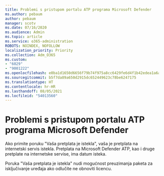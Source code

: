 ```yaml
---
title: Problemi s pristupom portalu ATP programa Microsoft Defender
ms.author: pebaum
author: pebaum
manager: scotv
ms.date: 07/16/2020
ms.audience: Admin
ms.topic: article
ms.service: o365-administration
ROBOTS: NOINDEX, NOFOLLOW
localization_priority: Priority
ms.collection: Adm_O365
ms.custom:
- "6029"
- "9001222"
ms.openlocfilehash: e0ba1d1650d6656f79b74f975a8cc6429fe6d4f1b42edea1a6a02b574d2af057
ms.sourcegitcommit: b5f7da89a650d2915dc652449623c78be6247175
ms.translationtype: HT
ms.contentlocale: hr-HR
ms.lasthandoff: 08/05/2021
ms.locfileid: "54013560"
---
```

# <a name="issues-accessing-the-microsoft-defender-atp-portal"></a>Problemi s pristupom portalu ATP programa Microsoft Defender

Ako primite poruku "Vaša pretplata je istekla", vaša je pretplata na internetski servis istekla. Pretplata na Microsoft Defender ATP, kao i druge pretplate na internetske servise, ima datum isteka.

Poruka "Vaša pretplata je istekla" nudi mogućnost preuzimanja paketa za isključivanje uređaja ako odlučite ne obnoviti licencu.